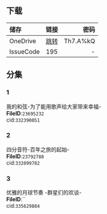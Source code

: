 ## 下载

储存 | 链接 | 密码
:----------- | :-----------: | -----------:
 OneDrive | [跳转](https://xrzcloud-my.sharepoint.com/:f:/g/personal/xrz_xrzyun_ml/EnKe47XEu41Aj75Wfdibn-UBbmpQ-dKuS9IAyR2-YK35IA?e=y8z21W) | Th7.A%kQ
 IssueCode | 195 | -

## 分集
### 1
我的和弦-为了能用歌声给大家带来幸福-  
**FileID**:`23695232`  
cid:`332390051`  
### 2
四分音符-百年之旅的起始-  
**FileID**:`23792788`  
cid:`332099782`  
### 3
优雅的月球节奏 -群星们的欢谈-  
**FileID**:``  
cid:`335629884`  